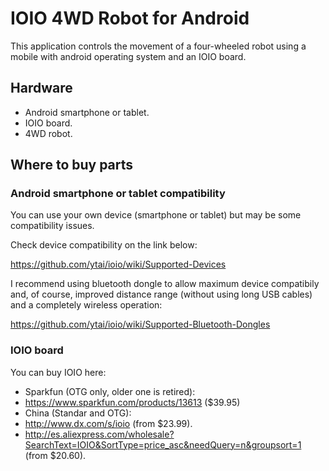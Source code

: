 # IOIO 4WD Robot for Android
This application controls the movement of a four-wheeled robot using a mobile with android operating system and an IOIO board.

## Hardware 
* Android smartphone or tablet.
* IOIO board.
* 4WD robot.

## Where to buy parts

### Android smartphone or tablet compatibility
You can use your own device (smartphone or tablet) but may be some compatibility issues.

Check device compatibility on the link below:

https://github.com/ytai/ioio/wiki/Supported-Devices

I recommend using bluetooth dongle to allow maximum device compatibily and, of course, improved distance range (without using long USB cables) and a completely wireless operation:

https://github.com/ytai/ioio/wiki/Supported-Bluetooth-Dongles

### IOIO board
You can buy IOIO here:

* Sparkfun (OTG only, older one is retired):
 * https://www.sparkfun.com/products/13613 ($39.95)
* China (Standar and OTG):
 * http://www.dx.com/s/ioio (from $23.99).
 * http://es.aliexpress.com/wholesale?SearchText=IOIO&SortType=price_asc&needQuery=n&groupsort=1 (from $20.60).
